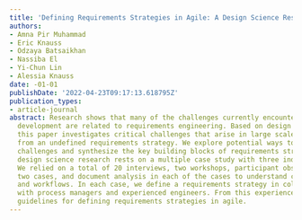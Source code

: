 ```yaml
---
title: 'Defining Requirements Strategies in Agile: A Design Science Research'
authors:
- Amna Pir Muhammad
- Eric Knauss
- Odzaya Batsaikhan
- Nassiba El
- Yi-Chun Lin
- Alessia Knauss
date: -01-01
publishDate: '2022-04-23T09:17:13.618795Z'
publication_types:
- article-journal
abstract: Research shows that many of the challenges currently encountered with agile
  development are related to requirements engineering. Based on design science research,
  this paper investigates critical challenges that arise in large scale agile development
  from an undefined requirements strategy. We explore potential ways to address these
  challenges and synthesize the key building blocks of requirements strategies. Our
  design science research rests on a multiple case study with three industrial cases.
  We relied on a total of 20 interviews, two workshops, participant observation in
  two cases, and document analysis in each of the cases to understand concrete challenges
  and workflows. In each case, we define a requirements strategy in collaboration
  with process managers and experienced engineers. From this experience, we extract
  guidelines for defining requirements strategies in agile.
---
```

